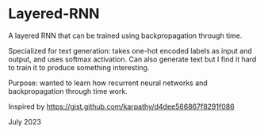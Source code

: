 # Layered-RNN

A layered RNN that can be trained using backpropagation through time.

Specialized for text generation: takes one-hot encoded labels as input and output, and uses softmax activation. Can also generate text but I find it hard to train it to produce something interesting.

Purpose: wanted to learn how recurrent neural networks and backpropagation through time work.

Inspired by https://gist.github.com/karpathy/d4dee566867f8291f086

July 2023
